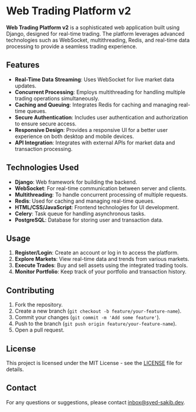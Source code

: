 # Web Trading Platform v2

**Web Trading Platform v2** is a sophisticated web application built using Django, designed for real-time trading. The platform leverages advanced technologies such as WebSocket, multithreading, Redis, and real-time data processing to provide a seamless trading experience.

## Features

- **Real-Time Data Streaming**: Uses WebSocket for live market data updates.
- **Concurrent Processing**: Employs multithreading for handling multiple trading operations simultaneously.
- **Caching and Queuing**: Integrates Redis for caching and managing real-time queues.
- **Secure Authentication**: Includes user authentication and authorization to ensure secure access.
- **Responsive Design**: Provides a responsive UI for a better user experience on both desktop and mobile devices.
- **API Integration**: Integrates with external APIs for market data and transaction processing.

## Technologies Used

- **Django**: Web framework for building the backend.
- **WebSocket**: For real-time communication between server and clients.
- **Multithreading**: To handle concurrent processing of multiple requests.
- **Redis**: Used for caching and managing real-time queues.
- **HTML/CSS/JavaScript**: Frontend technologies for UI development.
- **Celery**: Task queue for handling asynchronous tasks.
- **PostgreSQL**: Database for storing user and transaction data.

## Usage

1. **Register/Login**: Create an account or log in to access the platform.
2. **Explore Markets**: View real-time data and trends from various markets.
3. **Execute Trades**: Buy and sell assets using the integrated trading tools.
4. **Monitor Portfolio**: Keep track of your portfolio and transaction history.

## Contributing

1. Fork the repository.
2. Create a new branch (`git checkout -b feature/your-feature-name`).
3. Commit your changes (`git commit -m 'Add some feature'`).
4. Push to the branch (`git push origin feature/your-feature-name`).
5. Open a pull request.

## License

This project is licensed under the MIT License - see the [LICENSE](https://opensource.org/license/mit) file for details.

## Contact

For any questions or suggestions, please contact [inbox@syed-sakib.dev](mailto:inbox@syed-sakib.dev).
